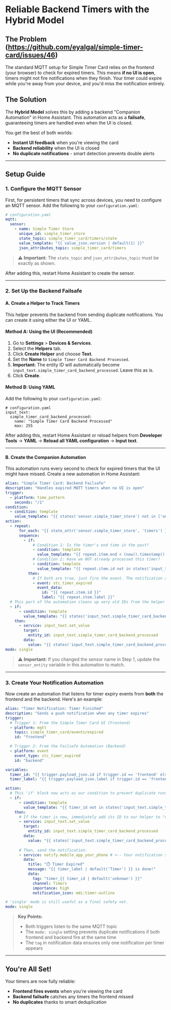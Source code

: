 # Reliable Backend Timers with the Hybrid Model

## The Problem (https://github.com/eyalgal/simple-timer-card/issues/46)

The standard MQTT setup for Simple Timer Card relies on the frontend (your browser) to check for expired timers. This means **if no UI is open**, timers might not fire notifications when they finish. Your timer could expire while you're away from your device, and you'd miss the notification entirely.

## The Solution

The **Hybrid Model** solves this by adding a backend "Companion Automation" in Home Assistant. This automation acts as a **failsafe**, guaranteeing timers are handled even when the UI is closed. 

You get the best of both worlds:
- **Instant UI feedback** when you're viewing the card
- **Backend reliability** when the UI is closed
- **No duplicate notifications** - smart detection prevents double alerts

---

## Setup Guide

### 1. Configure the MQTT Sensor

First, for persistent timers that sync across devices, you need to configure an MQTT sensor. Add the following to your `configuration.yaml`:

```yaml
# configuration.yaml
mqtt:
  sensor:
    - name: Simple Timer Store
      unique_id: simple_timer_store
      state_topic: simple_timer_card/timers/state
      value_template: "{{ value_json.version | default(1) }}"
      json_attributes_topic: simple_timer_card/timers
```

> ⚠️ **Important:** The `state_topic` and `json_attributes_topic` must be exactly as shown.

After adding this, restart Home Assistant to create the sensor.

---

### 2. Set Up the Backend Failsafe

#### A. Create a Helper to Track Timers

This helper prevents the backend from sending duplicate notifications. You can create it using either the UI or YAML.

#### Method A: Using the UI (Recommended)

 1. Go to **Settings** > **Devices & Services**.
 2. Select the **Helpers** tab.
 3. Click **Create Helper** and choose **Text**.
 4. Set the **Name** to `Simple Timer Card Backend Processed`.
 5. **Important:** The entity ID will automatically become `input_text.simple_timer_card_backend_processed`. Leave this as is.
 6. Click **Create**.
 
#### Method B: Using YAML

Add the following to your `configuration.yaml`:
```
# configuration.yaml
input_text:
  simple_timer_card_backend_processed:
    name: "Simple Timer Card Backend Processed"
    max: 255
```
After adding this, restart Home Assistant or reload helpers from **Developer Tools** → **YAML** → **Reload all YAML configuration** → **Input text**.

---

#### B. Create the Companion Automation

This automation runs every second to check for expired timers that the UI might have missed. Create a new automation in Home Assistant:

```yaml
alias: "Simple Timer Card: Backend Failsafe"
description: "Handles expired MQTT timers when no UI is open"
trigger:
  - platform: time_pattern
    seconds: "/1"
condition:
  - condition: template
    value_template: "{{ states('sensor.simple_timer_store') not in ['unknown', 'unavailable'] and state_attr('sensor.simple_timer_store', 'timers') | count > 0 }}"
action:
  - repeat:
      for_each: "{{ state_attr('sensor.simple_timer_store', 'timers') }}"
      sequence:
        - if:
            # Condition 1: Is the timer's end time in the past?
            - condition: template
              value_template: "{{ repeat.item.end < (now().timestamp() * 1000) }}"
            # Condition 2: Have we NOT already processed this timer?
            - condition: template
              value_template: "{{ repeat.item.id not in states('input_text.simple_timer_card_backend_processed') }}"
          then:
            # If both are true, just fire the event. The notification automation will handle the rest.
            - event: stc_timer_expired
              event_data:
                id: "{{ repeat.item.id }}"
                label: "{{ repeat.item.label }}"
  # This part of the automation cleans up very old IDs from the helper to prevent it from getting too long.
  - if:
      - condition: template
        value_template: "{{ states('input_text.simple_timer_card_backend_processed') | length > 200 }}"
    then:
      - service: input_text.set_value
        target:
          entity_id: input_text.simple_timer_card_backend_processed
        data:
          value: "{{ states('input_text.simple_timer_card_backend_processed').split(',')[-10:] | join(',') }}"
mode: single
```

> ⚠️ **Important:** If you changed the sensor name in Step 1, update the `sensor_entity` variable in this automation to match.

---

### 3. Create Your Notification Automation

Now create an automation that listens for timer expiry events from **both** the frontend and the backend. Here's an example:

```yaml
alias: "Timer Notification: Timer Finished"
description: "Sends a push notification when any timer expires"
trigger:
  # Trigger 1: From the Simple Timer Card UI (Frontend)
  - platform: mqtt
    topic: simple_timer_card/events/expired
    id: "frontend"

  # Trigger 2: From the Failsafe Automation (Backend)
  - platform: event
    event_type: stc_timer_expired
    id: "backend"

variables:
  timer_id: "{{ trigger.payload_json.id if trigger.id == 'frontend' else trigger.event.data.id }}"
  timer_label: "{{ trigger.payload_json.label if trigger.id == 'frontend' else trigger.event.data.label }}"

action:
  # This 'if' block now acts as our condition to prevent duplicate runs.
  - if:
      - condition: template
        value_template: "{{ timer_id not in states('input_text.simple_timer_card_backend_processed') }}"
    then:
      # If the timer is new, immediately add its ID to our helper to "claim" it.
      - service: input_text.set_value
        target:
          entity_id: input_text.simple_timer_card_backend_processed
        data:
          value: "{{ states('input_text.simple_timer_card_backend_processed') ~ ',' ~ timer_id }}"
      
      # Then, send the notification.
      - service: notify.mobile_app_your_phone # <-- Your notification service
        data:
          title: "⏱️ Timer Expired"
          message: "{{ timer_label | default('Timer') }} is done!"
          data:
            tag: "timer_{{ timer_id | default('unknown') }}"
            channel: Timers
            importance: high
            notification_icon: mdi:timer-outline

# 'single' mode is still useful as a final safety net.
mode: single
```

> **Key Points:**
> - Both triggers listen to the same MQTT topic
> - The `mode: single` setting prevents duplicate notifications if both frontend and backend fire at the same time
> - The `tag` in notification data ensures only one notification per timer appears

---

## You're All Set!

Your timers are now fully reliable:
- **Frontend fires events** when you're viewing the card
- **Backend failsafe** catches any timers the frontend missed
- **No duplicates** thanks to smart deduplication

